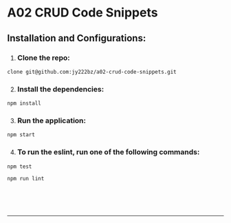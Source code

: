 # A02 CRUD Code Snippets
## Installation and Configurations:
1. ### Clone the repo:

~~~
clone git@github.com:jy222bz/a02-crud-code-snippets.git
~~~

2. ### Install the dependencies:
~~~
npm install
~~~

3. ### Run the application:
~~~
npm start
~~~
4. ### To run the eslint, run one of the following commands:

~~~
npm test
~~~
~~~
npm run lint
~~~
<br><br><br>
_____

